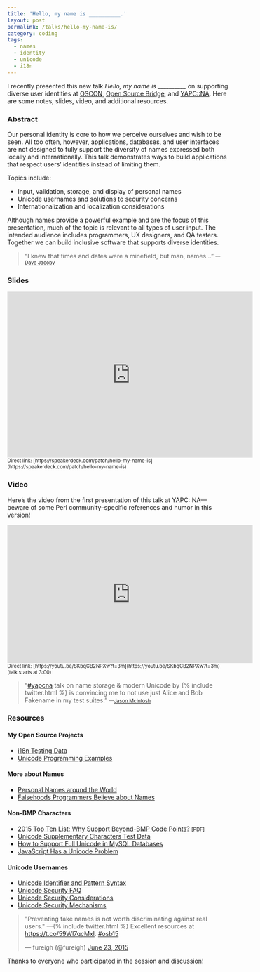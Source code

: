 ```yaml
---
title: 'Hello, my name is __________.'
layout: post
permalink: /talks/hello-my-name-is/
category: coding
tags:
  - names
  - identity
  - unicode
  - i18n
---
```


I recently presented this new talk *Hello, my name is __________* on
supporting diverse user identities at [OSCON](http://www.oscon.com/), [Open
Source Bridge](http://opensourcebridge.org/), and
[YAPC::NA](http://www.yapcna.org/). Here are some notes, slides, video, and
additional resources.

### Abstract

Our personal identity is core to how we perceive ourselves and wish to be seen.
All too often, however, applications, databases, and user interfaces are not
designed to fully support the diversity of names expressed both locally and
internationally. This talk demonstrates ways to build applications that respect
users’ identities instead of limiting them.

Topics include:

 * Input, validation, storage, and display of personal names
 * Unicode usernames and solutions to security concerns
 * Internationalization and localization considerations

Although names provide a powerful example and are the focus of this
presentation, much of the topic is relevant to all types of user input. The
intended audience includes programmers, UX designers, and QA testers. Together
we can build inclusive software that supports diverse identities.

> “I knew that times and dates were a minefield, but man, names…”
> <span style="font-size: 80%">
>   —[Dave Jacoby](https://twitter.com/jacobydave)
> </span>

### Slides

<iframe src="https://speakerdeck.com/player/ef70b3970e9d4effa65affbe6ef03bca"
id="talk_frame_302715" width="560" height="378" frameborder="0"
allowfullscreen="true" allowtransparency="true" mozallowfullscreen="true"
webkitallowfullscreen="true"
style="border:0; padding:0; margin:0; background:transparent"></iframe>

<span style="font-size: 80%">
  Direct link:
  [https://speakerdeck.com/patch/hello-my-name-is](https://speakerdeck.com/patch/hello-my-name-is)
</span>

### Video

Here’s the video from the first presentation of this talk at YAPC::NA—beware of
some Perl community–specific references and humor in this version!

<iframe src="https://www.youtube.com/embed/SKbqCB2NPXw?start=180&feature=oembed"
width="560" height="315" frameborder="0" allowfullscreen="true"></iframe>

<span style="font-size: 80%">
  Direct link:
  [https://youtu.be/SKbqCB2NPXw?t=3m](https://youtu.be/SKbqCB2NPXw?t=3m)
  (talk starts at 3:00)
</span>

> “[#yapcna](https://twitter.com/hashtag/yapcna?src=hash) talk on name storage
> &#x26; modern Unicode by {% include twitter.html %} is convincing me to not
> use just Alice and Bob Fakename in my test suites.”
> <span style="font-size: 80%">
>   —[Jason McIntosh](https://twitter.com/JmacDotOrg)
> </span>

### Resources

#### My Open Source Projects
 * [i18n Testing Data](https://github.com/patch/i18n-testing)
 * [Unicode Programming Examples](https://github.com/patch/unicode-programming)

#### More about Names
 * [Personal Names around the
   World](http://www.w3.org/International/questions/qa-personal-names)
 * [Falsehoods Programmers Believe about
   Names](http://www.kalzumeus.com/2010/06/17/falsehoods-programmers-believe-about-names/)

#### Non-BMP Characters
 * [2015 Top Ten List: Why Support Beyond-BMP Code
   Points?](http://blogs.adobe.com/CCJKType/files/2015/02/beyond-bmp-top10-2015.pdf)
   <span style="font-size: 80%">[PDF]</span>
 * [Unicode Supplementary Characters Test
   Data](http://www.i18nguy.com/unicode/supplementary-test.html)
 * [How to Support Full Unicode in MySQL
   Databases](https://mathiasbynens.be/notes/mysql-utf8mb4)
 * [JavaScript Has a Unicode
   Problem](https://mathiasbynens.be/notes/javascript-unicode)

#### Unicode Usernames
 * [Unicode Identifier and Pattern Syntax](http://unicode.org/reports/tr31/)
 * [Unicode Security FAQ](http://unicode.org/faq/security.html)
 * [Unicode Security Considerations](http://unicode.org/reports/tr36/)
 * [Unicode Security Mechanisms](http://unicode.org/reports/tr39/)

<blockquote class="twitter-tweet" data-cards="hidden" lang="en"><p lang="en" dir="ltr">&quot;Preventing fake names is not worth discriminating against real users.&quot; —{% include twitter.html %} Excellent resources at <a href="https://t.co/59Wl7qcMxl">https://t.co/59Wl7qcMxl</a>. <a href="https://twitter.com/hashtag/osb15?src=hash">#osb15</a></p>&mdash; fureigh (@fureigh) <a href="https://twitter.com/fureigh/status/613467939476365312">June 23, 2015</a></blockquote>
<script async src="//platform.twitter.com/widgets.js" charset="utf-8"></script>

Thanks to everyone who participated in the session and discussion!